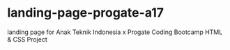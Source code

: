 # landing-page-progate-a17
landing page for Anak Teknik Indonesia x Progate Coding Bootcamp HTML & CSS Project
